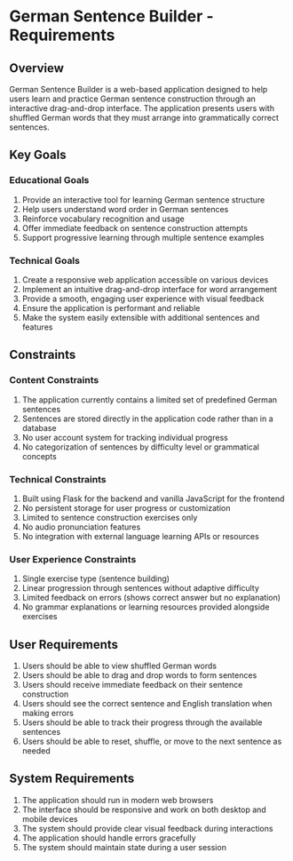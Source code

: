 # German Sentence Builder - Requirements

## Overview
German Sentence Builder is a web-based application designed to help users learn and practice German sentence construction through an interactive drag-and-drop interface. The application presents users with shuffled German words that they must arrange into grammatically correct sentences.

## Key Goals

### Educational Goals
1. Provide an interactive tool for learning German sentence structure
2. Help users understand word order in German sentences
3. Reinforce vocabulary recognition and usage
4. Offer immediate feedback on sentence construction attempts
5. Support progressive learning through multiple sentence examples

### Technical Goals
1. Create a responsive web application accessible on various devices
2. Implement an intuitive drag-and-drop interface for word arrangement
3. Provide a smooth, engaging user experience with visual feedback
4. Ensure the application is performant and reliable
5. Make the system easily extensible with additional sentences and features

## Constraints

### Content Constraints
1. The application currently contains a limited set of predefined German sentences
2. Sentences are stored directly in the application code rather than in a database
3. No user account system for tracking individual progress
4. No categorization of sentences by difficulty level or grammatical concepts

### Technical Constraints
1. Built using Flask for the backend and vanilla JavaScript for the frontend
2. No persistent storage for user progress or customization
3. Limited to sentence construction exercises only
4. No audio pronunciation features
5. No integration with external language learning APIs or resources

### User Experience Constraints
1. Single exercise type (sentence building)
2. Linear progression through sentences without adaptive difficulty
3. Limited feedback on errors (shows correct answer but no explanation)
4. No grammar explanations or learning resources provided alongside exercises

## User Requirements
1. Users should be able to view shuffled German words
2. Users should be able to drag and drop words to form sentences
3. Users should receive immediate feedback on their sentence construction
4. Users should see the correct sentence and English translation when making errors
5. Users should be able to track their progress through the available sentences
6. Users should be able to reset, shuffle, or move to the next sentence as needed

## System Requirements
1. The application should run in modern web browsers
2. The interface should be responsive and work on both desktop and mobile devices
3. The system should provide clear visual feedback during interactions
4. The application should handle errors gracefully
5. The system should maintain state during a user session